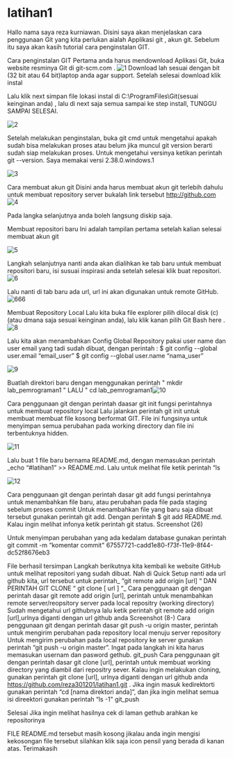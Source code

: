 
# latihan1
Hallo nama saya reza kurniawan. Disini saya akan menjelaskan cara penggunaan Git yang kita perlukan aialah Applikasi git , akun git. Sebelum itu saya akan kasih tutorial cara penginstalan GIT.

Cara penginstalan GIT
Pertama anda harus mendownload Aplikasi Git, buka website resminya Git di git-scm.com .
![1](https://user-images.githubusercontent.com/116234001/196830846-45b0ada1-9229-498c-94ad-762d8134d8b9.png)
 Download lah sesuai dengan bit (32 bit atau 64 bit)laptop anda agar support. Setelah selesai download klik instal

Lalu klik next simpan file lokasi instal di C:\ProgramFiles\Git(sesuai keinginan anda) , lalu di next saja semua sampai ke step install, TUNGGU SAMPAI SELESAI.

![2](https://user-images.githubusercontent.com/116234001/196831035-416d6ec6-52db-4df8-8328-717c4b549494.png)


Setelah melakukan penginstalan, buka git cmd untuk mengetahui apakah sudah bisa melakukan proses atau belum jika muncul git version berarti sudah siap melakukan proses. Untuk mengetahui versinya ketikan perintah git --version. Saya memakai versi 2.38.0.windows.1

![3](https://user-images.githubusercontent.com/116234001/196831201-75bcc0e5-5849-4259-a2d0-d2ed8d6167db.png)


Cara membuat akun git
Disini anda harus membuat akun git terlebih dahulu untuk membuat repository server bukalah link tersebut http://github.com
![4](https://user-images.githubusercontent.com/116234001/196831384-2013d3f5-4f8f-4b13-9715-171264c4566e.png)


Pada langka selanjutnya anda boleh langsung diskip saja.

Membuat repositori baru
Ini adalah tampilan pertama setelah kalian selesai membuat akun git

![5](https://user-images.githubusercontent.com/116234001/196831579-e6343821-1a7b-4c2f-a4ad-c82eca5ca4f6.png)


Langkah selanjutnya nanti anda akan dialihkan ke tab baru untuk membuat repositori baru, isi susuai inspirasi anda setelah selesai klik buat repositori.
![6](https://user-images.githubusercontent.com/116234001/196831710-432bab3f-d07a-4f29-b240-46f8f3529d75.png)


Lalu nanti di tab baru ada url, url ini akan digunakan untuk remote GitHub.
![666](https://user-images.githubusercontent.com/116234001/196832945-9e1104ef-9f0c-4cc8-b586-9c16755a7a51.png)



Membuat Repository Local
Lalu kita buka file explorer pilih dilocal disk (c) (atau dmana saja sesuai keinginan anda), lalu klik kanan pilih Git Bash here . ![8](https://user-images.githubusercontent.com/116234001/196833116-4fc73f15-6f25-4f64-ac6b-8594226010ef.png)


Lalu kita akan menambahkan Config Global Repository pakai user name dan user email yang tadi sudah dibuat, dengan perintah : $ git config --global user.email “email_user” $ git config --global user.name “nama_user”

![9](https://user-images.githubusercontent.com/116234001/196833287-4efd2d6d-afd0-4686-a5eb-4d7f57817550.png)


Buatlah direktori baru dengan menggunakan perintah " mkdir lab_pemrograman1 " LALU " cd lab_pemrograman1![10](https://user-images.githubusercontent.com/116234001/196833388-ce4fa7e1-0a83-419a-a1f5-74014b0f2401.png)


Cara penggunaan git dengan perintah daasar git init fungsi perintahnya untuk membuat repository local
Lalu jalankan perintah git init untuk membuat membuat file kosong berformat GIT. File ini fungsinya untuk menyimpan semua perubahan pada working directory dan file ini terbentuknya hidden.

![11](https://user-images.githubusercontent.com/116234001/196833493-f82c262d-04c2-4676-935e-78094460d8d3.png)


Lalu buat 1 file baru bernama README.md, dengan memasukan perintah _echo “#latihan1” >> README.md. Lalu untuk melihat file ketik perintah “ls

![12](https://user-images.githubusercontent.com/116234001/196833580-e9c00650-2faf-428d-9c48-c91177609808.png)


Cara penggunaan git dengan perintah dasar git add fungsi perintahnya untuk menambahkan file baru, atau perubahan pada file pada staging sebelum proses commit
Untuk menambahkan file yang baru saja dibuat tersebut gunakan perintah git add. Dengan perintah $ git add README.md. Kalau ingin melihat infonya ketik perintah git status. Screenshot (26)

Untuk menyimpan perubahan yang ada kedalam database gunakan perintah git commit -m “komentar commit" 67557721-cadd1e80-f73f-11e9-8f44-dc52f8676eb3

File berhasil tersimpan
Langkah berikutnya kita kembali ke website GitHub untuk melihat repositori yang sudah dibuat. Nah di Quick Setup nanti ada url github kita, url tersebut untuk perintah_ “git remote add origin [url] “ DAN PERINTAH GIT CLONE “ git clone [ url ] “_
Cara penggunaan git dengan perintah dasar git remote add origin [url], perintah untuk menambahkan remote server/reopsitory server pada local repositry (working directory)
Sudah mengetahui url githubnya lalu ketik perintah git remote add origin [url],urlnya diganti dengan url github anda  Screenshot (8-)
Cara penggunaan git dengan perintah dasar git push -u origin master, perintah untuk mengirim perubahan pada repository local menuju server repository
Untuk mengirim perubahan pada local repository ke server gunakan perintah “git push -u origin master”. Ingat pada langkah ini kita harus memasukan usernam dan pasword gethub. git_push
Cara penggunaan git dengan perintah dasar git clone [url], perintah untuk membuat working directory yang diambil dari repositry sever.
Kalau ingin melakukan cloning, gunakan perintah git clone [url], urlnya diganti dengan url github anda https://github.com/reza301201/latihan1.git . Jika ingin masuk kedirektorti gunakan perintah “cd [nama direktori anda]”, dan jika ingin melihat semua isi direektori gunakan perintah “ls -1" git_push

Selesai Jika ingin melihat hasilnya cek di laman gethub arahkan ke repositorinya

FILE README.md tersebut masih kosong jikalau anda ingin mengisi kekosongan file tersebut silahkan klik saja icon pensil yang berada di kanan atas.
Terimakasih
